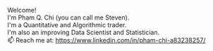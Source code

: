 Welcome!  
I'm Pham Q. Chi (you can call me Steven).  
I'm a Quantitative and Algorithmic trader.  
I'm also an improving Data Scientist and Statistician.  
📫 Reach me at: https://www.linkedin.com/in/pham-chi-a83238257/

